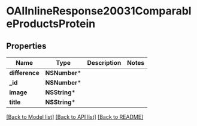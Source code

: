 # OAIInlineResponse20031ComparableProductsProtein

## Properties
Name | Type | Description | Notes
------------ | ------------- | ------------- | -------------
**difference** | **NSNumber*** |  | 
**_id** | **NSNumber*** |  | 
**image** | **NSString*** |  | 
**title** | **NSString*** |  | 

[[Back to Model list]](../README.md#documentation-for-models) [[Back to API list]](../README.md#documentation-for-api-endpoints) [[Back to README]](../README.md)


